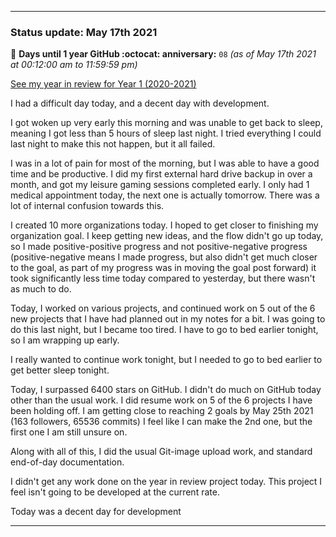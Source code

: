 
***

### Status update: May 17th 2021

🎂 **Days until 1 year GitHub :octocat: anniversary:** `08` _(as of May 17th 2021 at 00:12:00 am to 11:59:59 pm)_

[See my year in review for Year 1 (2020-2021)](https://github.com/seanpm2001/seanpm2001/blob/master/Special/Year-in-Review/2020-2021)

I had a difficult day today, and a decent day with development.

I got woken up very early this morning and was unable to get back to sleep, meaning I got less than 5 hours of sleep last night. I tried everything I could last night to make this not happen, but it all failed.

I was in a lot of pain for most of the morning, but I was able to have a good time and be productive. I did my first external hard drive backup in over a month, and got my leisure gaming sessions completed early. I only had 1 medical appointment today, the next one is actually tomorrow. There was a lot of internal confusion towards this.

I created 10 more organizations today. I hoped to get closer to finishing my organization goal. I keep getting new ideas, and the flow didn't go up today, so I made positive-positive progress and not positive-negative progress (positive-negative means I made progress, but also didn't get much closer to the goal, as part of my progress was in moving the goal post forward) it took significantly less time today compared to yesterday, but there wasn't as much to do. 

Today, I worked on various projects, and continued work on 5 out of the 6 new projects that I have had planned out in my notes for a bit. I was going to do this last night, but I became too tired. I have to go to bed earlier tonight, so I am wrapping up early.

I really wanted to continue work tonight, but I needed to go to bed earlier to get better sleep tonight.

Today, I surpassed 6400 stars on GitHub. I didn't do much on GitHub today other than the usual work. I did resume work on 5 of the 6 projects I have been holding off. I am getting close to reaching 2 goals by May 25th 2021 (163 followers, 65536 commits) I feel like I can make the 2nd one, but the first one I am still unsure on.

Along with all of this, I did the usual Git-image upload work, and standard end-of-day documentation.

I didn't get any work done on the year in review project today. This project I feel isn't going to be developed at the current rate.

Today was a decent day for development

***

